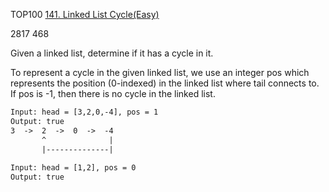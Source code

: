 TOP100
[141. Linked List Cycle(Easy)](https://leetcode.com/problems/linked-list-cycle/)

2817
468

Given a linked list, determine if it has a cycle in it.

To represent a cycle in the given linked list, we use an integer pos which represents the position (0-indexed) in the linked list where tail connects to. If pos is -1, then there is no cycle in the linked list.

```html
Input: head = [3,2,0,-4], pos = 1
Output: true
3  ->  2  ->  0  ->  -4
       ^              |
       |--------------|
       
Input: head = [1,2], pos = 0
Output: true
```